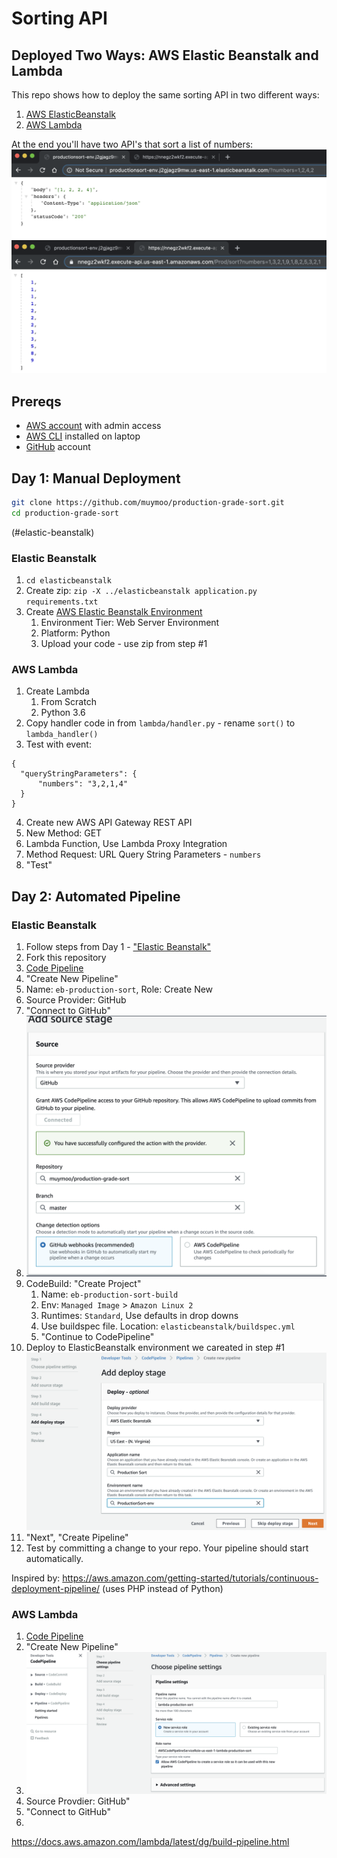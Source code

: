 # Sorting API
## Deployed Two Ways: AWS Elastic Beanstalk and Lambda
This repo shows how to deploy the same sorting API in two different ways:
1. [AWS ElasticBeanstalk](https://aws.amazon.com/elasticbeanstalk/)
2. [AWS Lambda](https://aws.amazon.com/lambda/)

At the end you'll have two API's that sort a list of numbers:
![API with sorted numbers in browser hosted on Elastic Beanstalk](images/result-elastic-beanstalk.png)
![API with sorted numbers in browser hosted on Lambda](images/result-lambda.png)

## Prereqs
- [AWS account](https://aws.amazon.com/) with admin access
- [AWS CLI](https://aws.amazon.com/cli/) installed on laptop
- [GitHub](https://github.com/) account

## Day 1: Manual Deployment
```bash
git clone https://github.com/muymoo/production-grade-sort.git
cd production-grade-sort
```
(#elastic-beanstalk)
### Elastic Beanstalk
1. `cd elasticbeanstalk`
2. Create zip: `zip -X ../elasticbeanstalk application.py requirements.txt` 
2. Create [AWS Elastic Beanstalk Environment](https://console.aws.amazon.com/elasticbeanstalk/home)
   1. Environment Tier: Web Server Environment
   2. Platform: Python
   3. Upload your code - use zip from step #1

### AWS Lambda
1. Create Lambda
   1. From Scratch
   2. Python 3.6
2. Copy handler code in from `lambda/handler.py` - rename `sort()` to `lambda_handler()`
3. Test with event:
``` 
{
  "queryStringParameters": {
      "numbers": "3,2,1,4"
  }
}
```
4. Create new AWS API Gateway REST API
5. New Method: GET
6. Lambda Function, Use Lambda Proxy Integration
7. Method Request: URL Query String Parameters - `numbers`
8. "Test"

## Day 2: Automated Pipeline 
### Elastic Beanstalk
1. Follow steps from Day 1 - ["Elastic Beanstalk"](#elastic-beanstalk)
2. Fork this repository
3. [Code Pipeline](http://console.aws.amazon.com/codepipeline)
4. "Create New Pipeline"
5. Name: `eb-production-sort`, Role: Create New
6. Source Provider: GitHub
7. "Connect to GitHub"
8. ![Repository: <your username>/production-grade-sort](images/github.png)
9. CodeBuild: "Create Project"
   1. Name: `eb-production-sort-build`
   2. Env: `Managed Image` > `Amazon Linux 2`
   3. Runtimes: `Standard`, Use defaults in drop downs
   4. Use buildspec file. Location: `elasticbeanstalk/buildspec.yml`
   5. "Continue to CodePipeline"
10. Deploy to ElasticBeanstalk environment we careated in step #1
![Deploy to EB environment created in step #1](images/deploy.png)
11. "Next", "Create Pipeline"
12. Test by committing a change to your repo. Your pipeline should start automatically.

Inspired by: https://aws.amazon.com/getting-started/tutorials/continuous-deployment-pipeline/ (uses PHP instead of Python)
### AWS Lambda
1. [Code Pipeline](http://console.aws.amazon.com/codepipeline)
2. "Create New Pipeline"
3. ![Use defaults for pipeline](images/lambda-pipeline.png)
4. Source Provdier: GitHub"
5. "Connect to GitHub"
6. 


https://docs.aws.amazon.com/lambda/latest/dg/build-pipeline.html
